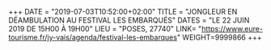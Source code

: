 +++
DATE = "2019-07-03T10:52:00+02:00"
TITLE = "JONGLEUR EN DÉAMBULATION AU FESTIVAL LES EMBARQUÉS"
DATES = "LE 22 JUIN 2019 DE 15H00 À 19H00"
LIEU = "POSES, 27740"
LINK= "https://www.eure-tourisme.fr/jy-vais/agenda/festival-les-embarques"
WEIGHT=9999866
+++

